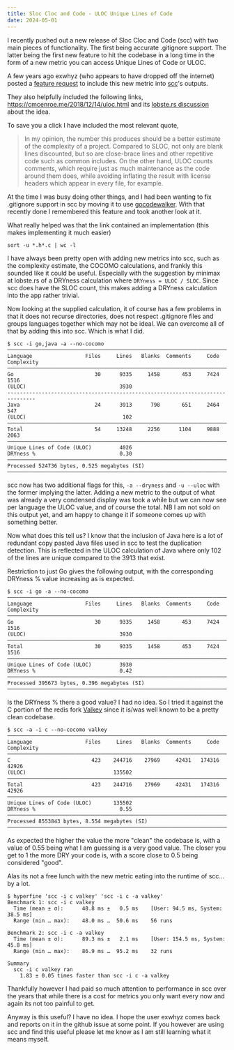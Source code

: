 ```yaml
---
title: Sloc Cloc and Code - ULOC Unique Lines of Code
date: 2024-05-01
---
```


I recently pushed out a new release of Sloc Cloc and Code (scc) with two main pieces of functionality. The first being accurate .gitignore support. The latter being the first new feature to hit the codebase in a long time in the form of a new metric you can access Unique Lines of Code or ULOC.

A few years ago exwhyz (who appears to have dropped off the internet) posted a [feature request](https://github.com/boyter/scc/issues/355) to include this new metric into [scc](https://github.com/boyter/scc)'s outputs.

They also helpfully included the following links, <https://cmcenroe.me/2018/12/14/uloc.html> and its [lobste.rs discussion](https://lobste.rs/s/has9r7/uloc_unique_lines_code) about the idea.

To save you a click I have included the most relevant quote,

> In my opinion, the number this produces should be a better estimate of the complexity of a project. Compared to SLOC, not only are blank lines discounted, but so are close-brace lines and other repetitive code such as common includes. On the other hand, ULOC counts comments, which require just as much maintenance as the code around them does, while avoiding inflating the result with license headers which appear in every file, for example.

At the time I was busy doing other things, and I had been wanting to fix .gitignore support in scc by moving it to use [gocodewalker](https://github.com/boyter/gocodewalker). With that recently done I remembered this feature and took another look at it.

What really helped was that the link contained an implementation (this makes implementing it much easier)

```
sort -u *.h*.c | wc -l

```

I have always been pretty open with adding new metrics into scc, such as the complexity estimate, the COCOMO calculations, and frankly this sounded like it could be useful. Especially with the suggestion by minimax at lobste.rs of a DRYness calculation where `DRYness = ULOC / SLOC`. Since scc does have the SLOC count, this makes adding a DRYness calculation into the app rather trivial.

Now looking at the supplied calculation, it of course has a few problems in that it does not recurse directories, does not respect .gitignore files and groups languages together which may not be ideal. We can overcome all of that by adding this into scc. Which is what I did.

```
$ scc -i go,java -a --no-cocomo
───────────────────────────────────────────────────────────────────────────────
Language                 Files     Lines   Blanks  Comments     Code Complexity
───────────────────────────────────────────────────────────────────────────────
Go                          30      9335     1458       453     7424       1516
(ULOC)                              3930
-------------------------------------------------------------------------------
Java                        24      3913      798       651     2464        547
(ULOC)                               102
───────────────────────────────────────────────────────────────────────────────
Total                       54     13248     2256      1104     9888       2063
───────────────────────────────────────────────────────────────────────────────
Unique Lines of Code (ULOC)         4026
DRYness %                           0.30
───────────────────────────────────────────────────────────────────────────────
Processed 524736 bytes, 0.525 megabytes (SI)
───────────────────────────────────────────────────────────────────────────────

```

scc now has two additional flags for this, `-a --dryness` and `-u --uloc` with the former implying the latter. Adding a new metric to the output of what was already a very condensed display was took a while but we can now see per language the ULOC value, and of course the total. NB I am not sold on this output yet, and am happy to change it if someone comes up with something better.

Now what does this tell us? I know that the inclusion of Java here is a lot of redundant copy pasted Java files used in scc to test the duplication detection. This is reflected in the ULOC calculation of Java where only 102 of the lines are unique compared to the 3913 that exist.

Restriction to just Go gives the following output, with the corresponding DRYness % value increasing as is expected.

```
$ scc -i go -a --no-cocomo
───────────────────────────────────────────────────────────────────────────────
Language                 Files     Lines   Blanks  Comments     Code Complexity
───────────────────────────────────────────────────────────────────────────────
Go                          30      9335     1458       453     7424       1516
(ULOC)                              3930
───────────────────────────────────────────────────────────────────────────────
Total                       30      9335     1458       453     7424       1516
───────────────────────────────────────────────────────────────────────────────
Unique Lines of Code (ULOC)         3930
DRYness %                           0.42
───────────────────────────────────────────────────────────────────────────────
Processed 395673 bytes, 0.396 megabytes (SI)
───────────────────────────────────────────────────────────────────────────────

```

Is the DRYness % there a good value? I had no idea. So I tried it against the C portion of the redis fork [Valkey](https://github.com/valkey-io/valkey) since it is/was well known to be a pretty clean codebase.

```
$ scc -a -i c --no-cocomo valkey
───────────────────────────────────────────────────────────────────────────────
Language                 Files     Lines   Blanks  Comments     Code Complexity
───────────────────────────────────────────────────────────────────────────────
C                          423    244716    27969     42431   174316      42926
(ULOC)                            135502
───────────────────────────────────────────────────────────────────────────────
Total                      423    244716    27969     42431   174316      42926
───────────────────────────────────────────────────────────────────────────────
Unique Lines of Code (ULOC)       135502
DRYness %                           0.55
───────────────────────────────────────────────────────────────────────────────
Processed 8553843 bytes, 8.554 megabytes (SI)
───────────────────────────────────────────────────────────────────────────────

```

As expected the higher the value the more "clean" the codebase is, with a value of 0.55 being what I am guessing is a very good value. The closer you get to 1 the more DRY your code is, with a score close to 0.5 being considered "good".

Alas its not a free lunch with the new metric eating into the runtime of scc... by a lot.

```
$ hyperfine 'scc -i c valkey' 'scc -i c -a valkey'
Benchmark 1: scc -i c valkey
  Time (mean ± σ):      48.8 ms ±   0.5 ms    [User: 94.5 ms, System: 38.5 ms]
  Range (min … max):    48.0 ms …  50.6 ms    56 runs

Benchmark 2: scc -i c -a valkey
  Time (mean ± σ):      89.3 ms ±   2.1 ms    [User: 154.5 ms, System: 45.8 ms]
  Range (min … max):    86.9 ms …  95.2 ms    32 runs

Summary
  scc -i c valkey ran
    1.83 ± 0.05 times faster than scc -i c -a valkey

```

Thankfully however I had paid so much attention to performance in scc over the years that while there is a cost for metrics you only want every now and again its not too painful to get.

Anyway is this useful? I have no idea. I hope the user exwhyz comes back and reports on it in the github issue at some point. If you however are using scc and find this useful please let me know as I am still learning what it means myself.
